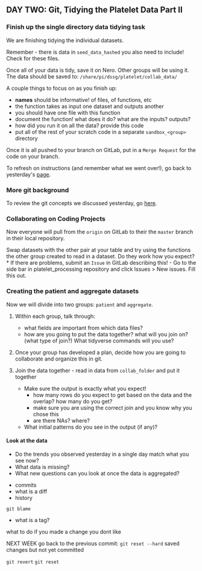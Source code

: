 ## DAY TWO: Git, Tidying the Platelet Data Part II

### Finish up the single directory data tidying task
We are finishing tidying the individual datasets.

Remember - there is data in `seed_data_hashed` you also need to include! Check for these files.

Once all of your data is tidy, save it on Nero. Other groups will be using it.
The data should be saved to: `/share/pi/dssg/platelet/collab_data/`

A couple things to focus on as you finish up:
 * **names** should be informative! of files, of functions, etc
 * the function takes as input one dataset and outputs another
 * you should have one file with this function
 * document the function! what does it do? what are the inputs? outputs?
 * how did you run it on all the data? provide this code
 * put all of the rest of your scratch code in a separate `sandbox_<group>` directory

Once it is all pushed to your branch on GitLab, put in a `Merge Request` for the code on your branch.

To refresh on instructions (and remember what we went over!), go back to yesterday's [page](day_two.md). 

### More git background
To review the git concepts we discussed yesterday, go [here](../../resources/git_gitlab_help.md).

### Collaborating on Coding Projects
Now everyone will pull from the `origin` on GitLab to their the `master` branch in their local repository.

Swap datasets with the other pair at your table and try using the functions the other group created to read in a dataset. Do they work how you expect?
    * If there are problems, submit an `Issue` in GitLab describing this!
        - Go to the side bar in platelet_processing repository and click Issues > New issues. Fill this out.

### Creating the patient and aggregate datasets
Now we will divide into two groups: `patient` and `aggregate`. 

1. Within each group, talk through:
   * what fields are important from which data files?
   * how are you going to put the data together? what will you join on? (what type of join?) What tidyverse commands will you use?
   
2. Once your group has developed a plan, decide how you are going to collaborate and organize this in git. 

3. Join the data together - read in data from `collab_folder` and put it together
   - Make sure the output is exactly what you expect! 
        + how many rows do you expect to get based on the data and the overlap? how many do you get? 
        + make sure you are using the correct join and you know why you chose this  
        + are there NAs? where?
    - What initial patterns do you see in the output (if any)?


#### Look at the data
 * Do the trends you observed yesterday in a single day match what you see now?
 * What data is missing?
 * What new questions can you look at once the data is aggregated?



- commits
- what is a diff
- history

`git blame`
- what is a tag?


what to do if you made a change you dont like


NEXT WEEK 
 go back to the previous commit:
   `git reset --hard`
   saved changes but not yet committed
   
   `git revert`
   `git reset`